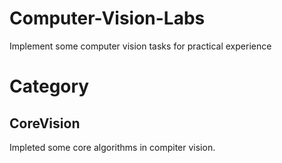 # Computer-Vision-Labs
Implement some computer vision tasks for practical experience

# Category
## CoreVision
Impleted some core algorithms in compiter vision.
